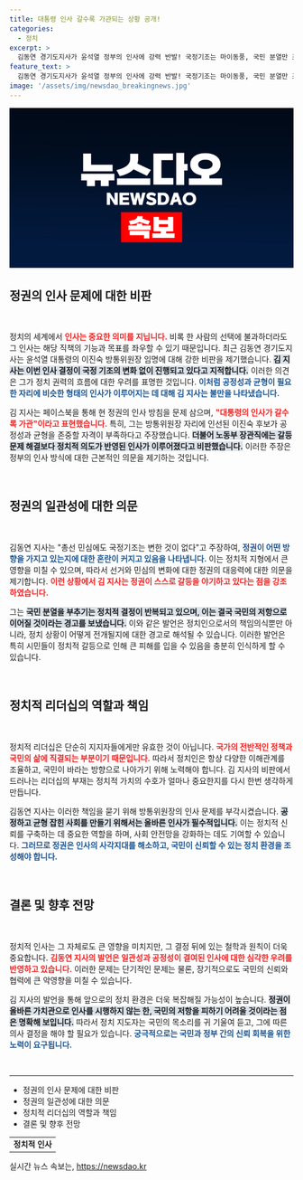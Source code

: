 ```yaml
---
title: 대통령 인사 갈수록 가관되는 상황 공개!
categories:
  - 정치
excerpt: >
  김동연 경기도지사가 윤석열 정부의 인사에 강력 반발! 국정기조는 마이동풍, 국민 분열만 조장한다며 비판의 목소리를 높였다. 정부의 갈등 조장, 총선 민심 무시 등 심각한 우려를 표명했다.
feature_text: >
  김동연 경기도지사가 윤석열 정부의 인사에 강력 반발! 국정기조는 마이동풍, 국민 분열만 조장한다며 비판의 목소리를 높였다. 정부의 갈등 조장, 총선 민심 무시 등 심각한 우려를 표명했다.
image: '/assets/img/newsdao_breakingnews.jpg'
---
```


<p><img src="/assets/img/newsdao_breakingnews.jpg" alt="firstkoreanews 속보" /></p>

<h2 data-ke-size="size26">정권의 인사 문제에 대한 비판</h2>

<p data-ke-size="size16">&nbsp;</p>

<p>정치의 세계에서 <b><span style="color: #ee2323;">인사는 중요한 의미를 지닙니다.</span></b> 비록 한 사람의 선택에 불과하더라도 그 인사는 해당 직책의 기능과 목표를 좌우할 수 있기 때문입니다. 최근 김동연 경기도지사는 윤석열 대통령의 이진숙 방통위원장 임명에 대해 강한 비판을 제기했습니다. <b><span style="background-color: #21538527;">김 지사는 이번 인사 결정이 국정 기조의 변화 없이 진행되고 있다고 지적합니다.</span></b> 이러한 의견은 그가 정치 권력의 흐름에 대한 우려를 표명한 것입니다. <b><span style="color: #1a5490;">이처럼 공정성과 균형이 필요한 자리에 비슷한 형태의 인사가 이루어지는 데 대해 김 지사는 불만을 나타냈습니다.</span></b></p>

<p>김 지사는 페이스북을 통해 현 정권의 인사 방침을 문제 삼으며, <b><span style="color: #ee2323;">"대통령의 인사가 갈수록 가관"이라고 표현했습니다.</span></b> 특히, 그는 방통위원장 자리에 인선된 이진숙 후보가 공정성과 균형을 존중할 자격이 부족하다고 주장했습니다. <b><span style="background-color: #21538527;">더불어 노동부 장관직에는 갈등 문제 해결보다 정치적 의도가 반영된 인사가 이루어졌다고 비판했습니다.</span></b> 이러한 주장은 정부의 인사 방식에 대한 근본적인 의문을 제기하는 것입니다.</p>

<p data-ke-size="size16">&nbsp;</p>

<h2 data-ke-size="size26">정권의 일관성에 대한 의문</h2>

<p data-ke-size="size16">&nbsp;</p>

<p>김동연 지사는 "총선 민심에도 국정기조는 변한 것이 없다"고 주장하여, <b><span style="color: #1a5490;">정권이 어떤 방향을 가지고 있는지에 대한 혼란이 커지고 있음을 나타냅니다.</span></b> 이는 정치적 지형에서 큰 영향을 미칠 수 있으며, 따라서 선거와 민심의 변화에 대한 정권의 대응력에 대한 의문을 제기합니다. <b><span style="color: #ee2323;">이런 상황에서 김 지사는 정권이 스스로 갈등을 야기하고 있다는 점을 강조하였습니다.</span></b></p>

<p>그는 <b><span style="background-color: #21538527;">국민 분열을 부추기는 정치적 결정이 반복되고 있으며, 이는 결국 국민의 저항으로 이어질 것이라는 경고를 보냈습니다.</span></b> 이와 같은 발언은 정치인으로서의 책임의식뿐만 아니라, 정치 상황이 어떻게 전개될지에 대한 경고로 해석될 수 있습니다. 이러한 발언은 특히 시민들이 정치적 갈등으로 인해 큰 피해를 입을 수 있음을 충분히 인식하게 할 수 있습니다.</p>

<p data-ke-size="size16">&nbsp;</p>

<h2 data-ke-size="size26">정치적 리더십의 역할과 책임</h2>

<p data-ke-size="size16">&nbsp;</p>

<p>정치적 리더십은 단순히 지지자들에게만 유효한 것이 아닙니다. <b><span style="color: #ee2323;">국가의 전반적인 정책과 국민의 삶에 직결되는 부분이기 때문입니다.</span></b> 따라서 정치인은 항상 다양한 이해관계를 조율하고, 국민이 바라는 방향으로 나아가기 위해 노력해야 합니다. 김 지사의 비판에서 드러나는 리더십의 부재는 정치적 가치의 수호가 얼마나 중요한지를 다시 한번 생각하게 만듭니다.</p>

<p>김동연 지사는 이러한 책임을 묻기 위해 방통위원장의 인사 문제를 부각시켰습니다. <b><span style="background-color: #21538527;">공정하고 균형 잡힌 사회를 만들기 위해서는 올바른 인사가 필수적입니다.</span></b> 이는 정치적 신뢰를 구축하는 데 중요한 역할을 하며, 사회 안전망을 강화하는 데도 기여할 수 있습니다. <b><span style="color: #1a5490;">그러므로 정권은 인사의 사각지대를 해소하고, 국민이 신뢰할 수 있는 정치 환경을 조성해야 합니다.</span></b></p>

<p data-ke-size="size16">&nbsp;</p>

<h2 data-ke-size="size26">결론 및 향후 전망</h2>

<p data-ke-size="size16">&nbsp;</p>

<p>정치적 인사는 그 자체로도 큰 영향을 미치지만, 그 결정 뒤에 있는 철학과 원칙이 더욱 중요합니다. <b><span style="color: #ee2323;">김동연 지사의 발언은 일관성과 공정성이 결여된 인사에 대한 심각한 우려를 반영하고 있습니다.</span></b> 이러한 문제는 단기적인 문제는 물론, 장기적으로도 국민의 신뢰와 협력에 큰 악영향을 미칠 수 있습니다.</p>

<p>김 지사의 발언을 통해 앞으로의 정치 환경은 더욱 복잡해질 가능성이 높습니다. <b><span style="background-color: #21538527;">정권이 올바른 가치관으로 인사를 시행하지 않는 한, 국민의 저항을 피하기 어려울 것이라는 점은 명확해 보입니다.</span></b> 따라서 정치 지도자는 국민의 목소리를 귀 기울여 듣고, 그에 따른 의사 결정을 해야 할 필요가 있습니다. <b><span style="color: #1a5490;">궁극적으로는 국민과 정부 간의 신뢰 회복을 위한 노력이 요구됩니다.</span></b> </p>

<p data-ke-size="size16">&nbsp;</p>

<hr />

<ul>
    <li>정권의 인사 문제에 대한 비판</li>
    <li>정권의 일관성에 대한 의문</li>
    <li>정치적 리더십의 역할과 책임</li>
    <li>결론 및 향후 전망</li>
</ul>

<table style="width: 100%; border-collapse: collapse;">
    <tr>
        <td style="text-align: center; height: 17px;"><b>정치적 인사</b></td>
    </tr>
</table>
실시간 뉴스 속보는, <a href="https://newsdao.kr" rel="dofollow">https://newsdao.kr</a>


